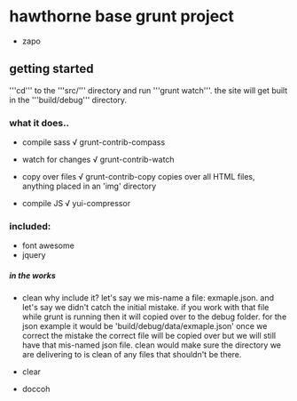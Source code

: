 # hawthorne base grunt project

- zapo


## getting started
'''cd''' to the '''src/''' directory and run '''grunt watch'''.
the site will get built in the '''build/debug''' directory.




### what it does..
- compile sass √
  grunt-contrib-compass

- watch for changes √
  grunt-contrib-watch

- copy over files √
  grunt-contrib-copy
  copies over all HTML files, anything placed in an 'img' directory

- compile JS √
  yui-compressor


### included:
- font awesome
- jquery




##### in the works
- clean
why include it? let's say we mis-name a file: exmaple.json.
and let's say we didn't catch the initial mistake.
if you work with that file while grunt is running then it will copied over to the debug folder. for the json example it would be 'build/debug/data/exmaple.json'
once we correct the mistake the correct file will be copied over but we will still have that mis-named json file. clean would make sure the directory we are delivering to is clean of any files that shouldn't be there.

- clear
- doccoh
